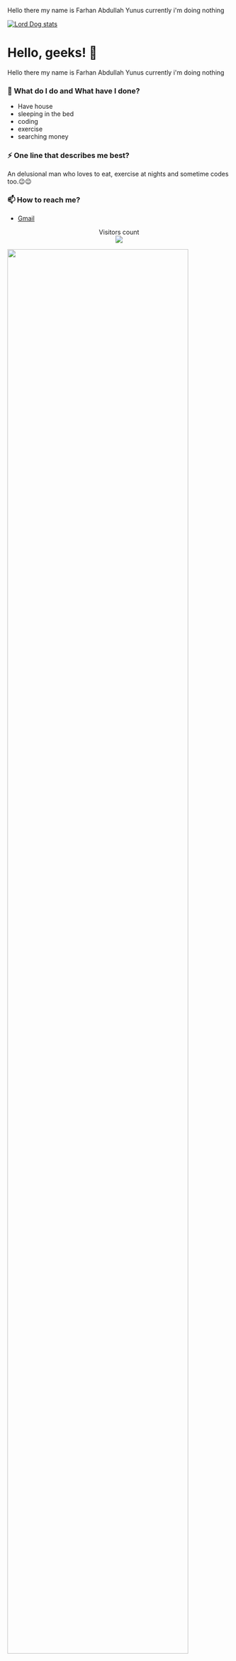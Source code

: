 
Hello there my name is Farhan Abdullah Yunus currently i'm doing nothing

[![Lord Dog stats](https://github-readme-stats.vercel.app/api?username=LordDog52)](https://github.com/LordDog52/About-me)
# Hello, geeks! 👋


Hello there my name is Farhan Abdullah Yunus currently i'm doing nothing

### 🌱 What do I do and What have I done? 

- Have house
- sleeping in the bed
- coding
- exercise
- searching money


### ⚡ One line that describes me best? 
An delusional man who loves to eat, exercise at nights and sometime codes too.😉😉

### 📫 How to reach me?
- [Gmail](gmail) 




<p align="center"> 
  Visitors count<br>
  <img src="https://profile-counter.glitch.me/garimasingh128/count.svg" />
</p>

<img src="stats.gif" width="90%"><br/><br/>

***



<!--
**LordDog52/LordDog52** is a ✨ _special_ ✨ repository because its `README.md` (this file) appears on your GitHub profile.

Here are some ideas to get you started:

- 🔭 I’m currently working on ...
- 🌱 I’m currently learning ...
- 👯 I’m looking to collaborate on ...
- 🤔 I’m looking for help with ...
- 💬 Ask me about ...
- 📫 How to reach me: ...
- 😄 Pronouns: ...
- ⚡ Fun fact: ...
-->

